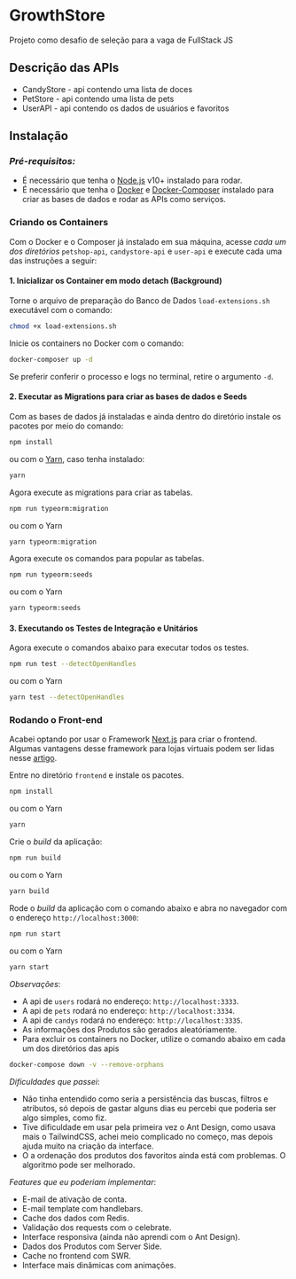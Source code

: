 # GrowthStore
Projeto como desafio de seleção para a vaga de FullStack JS

## Descrição das APIs

- CandyStore - api contendo uma lista de doces
- PetStore - api contendo uma lista de pets
- UserAPI - api contendo os dados de usuários e favoritos

## Instalação

### _Pré-requisitos:_
 - É necessário que tenha o [Node.js](https://nodejs.org/) v10+ instalado para rodar.
 - É necessário que tenha o [Docker](https://docs.docker.com/engine/install/) e [Docker-Composer](https://docs.docker.com/compose/install/) instalado para criar as bases de dados e rodar as APIs como serviços.

### Criando os Containers

Com o Docker e o Composer já instalado em sua máquina, acesse _cada um dos diretórios_ `petshop-api`, `candystore-api` e `user-api` e execute cada uma das instruções a seguir:

#### 1. Inicializar os Container em modo detach (Background)
Torne o arquivo de preparação do Banco de Dados `load-extensions.sh` executável com o comando:
```sh
chmod +x load-extensions.sh
```
Inicie os containers no Docker com o comando:
```sh
docker-composer up -d
```
Se preferir conferir o processo e logs no terminal, retire o argumento `-d`.
#### 2. Executar as Migrations para criar as bases de dados e Seeds
Com as bases de dados já instaladas e ainda dentro do diretório instale os pacotes por meio do comando:
```sh
npm install
```
ou com o [Yarn](https://yarnpkg.com/getting-started/install), caso tenha instalado:
```sh
yarn
```
Agora execute as migrations para criar as tabelas.
```sh
npm run typeorm:migration
```
ou com o Yarn
```sh
yarn typeorm:migration
```
Agora execute os comandos para popular as tabelas.
```sh
npm run typeorm:seeds
```
ou com o Yarn
```sh
yarn typeorm:seeds
```
#### 3. Executando os Testes de Integração e Unitários
Agora execute o comandos abaixo para executar todos os testes.
```sh
npm run test --detectOpenHandles
```
ou com o Yarn
```sh
yarn test --detectOpenHandles
```
### Rodando o Front-end

Acabei optando por usar o Framework [Next.js](https://nextjs.org/) para criar o frontend. Algumas vantagens desse framework para lojas virtuais podem ser lidas nesse [artigo](https://www.alura.com.br/artigos/next-js-vantagens).

Entre no diretório `frontend` e instale os pacotes.
```sh
npm install
```
ou com o Yarn
```sh
yarn
```
Crie o _build_ da aplicação:
```sh
npm run build
```
ou com o Yarn
```sh
yarn build
```
Rode o _build_ da aplicação com o comando abaixo e abra no navegador com o endereço `http://localhost:3000`:
```sh
npm run start
```
ou com o Yarn
```sh
yarn start
```

_Observações_: 
- A api de `users` rodará no endereço: `http://localhost:3333`.
- A api de `pets` rodará no endereço: `http://localhost:3334`.
- A api de `candys` rodará no endereço: `http://localhost:3335`.
- As informações dos Produtos são gerados aleatóriamente.
- Para excluir os containers no Docker, utilize o comando abaixo em cada um dos diretórios das apis

```sh
docker-compose down -v --remove-orphans
```

_Dificuldades que passei_:
- Não tinha entendido como seria a persistência das buscas, filtros e atributos, só depois de gastar alguns dias eu percebi que poderia ser algo simples, como fiz.
- Tive dificuldade em usar pela primeira vez o Ant Design, como usava mais o TailwindCSS, achei meio complicado no começo, mas depois ajuda muito na criação da interface.
- O a ordenação dos produtos dos favoritos ainda está com problemas. O algoritmo pode ser melhorado.

_Features que eu poderiam implementar_:
- E-mail de ativação de conta.
- E-mail template com handlebars.
- Cache dos dados com Redis.
- Validação dos requests com o celebrate.
- Interface responsiva (ainda não aprendi com o Ant Design).
- Dados dos Produtos com Server Side.
- Cache no frontend com SWR.
- Interface mais dinâmicas com animações.
